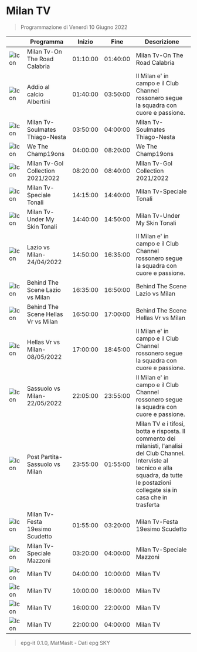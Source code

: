 # Milan TV
> Programmazione di Venerdì 10 Giugno 2022

||Programma|Inizio|Fine|Descrizione|
|---|---|---|---|---|
|![Icon](https://guidatv.sky.it/uuid/sportcalcio_cover_gc2KOQiZI.png)|Milan Tv-On The Road Calabria|01:10:00|01:40:00|Milan Tv-On The Road Calabria
|![Icon](https://guidatv.sky.it/uuid/sportcalcio_cover_gc2KOQiZI.png)|Addio al calcio Albertini|01:40:00|03:50:00|Il Milan e&#039; in campo e il Club Channel rossonero segue la squadra con cuore e passione.
|![Icon](https://guidatv.sky.it/uuid/sportcalcio_cover_gc2KOQiZI.png)|Milan Tv-Soulmates Thiago-Nesta|03:50:00|04:00:00|Milan Tv-Soulmates Thiago-Nesta
|![Icon](https://guidatv.sky.it/uuid/sportcalcio_cover_gc2KOQiZI.png)|We The Champ19ons|04:00:00|08:20:00|We The Champ19ons
|![Icon](https://guidatv.sky.it/uuid/sportcalcio_cover_gc2KOQiZI.png)|Milan Tv-Gol Collection 2021/2022|08:20:00|08:40:00|Milan Tv-Gol Collection 2021/2022
|![Icon](https://guidatv.sky.it/uuid/sportcalcio_cover_gc2KOQiZI.png)|Milan Tv-Speciale Tonali|14:15:00|14:40:00|Milan Tv-Speciale Tonali
|![Icon](https://guidatv.sky.it/uuid/sportcalcio_cover_gc2KOQiZI.png)|Milan Tv-Under My Skin Tonali|14:40:00|14:50:00|Milan Tv-Under My Skin Tonali
|![Icon](https://guidatv.sky.it/uuid/sportcalcio_cover_gc2KOQiZI.png)|Lazio vs Milan-24/04/2022|14:50:00|16:35:00|Il Milan e&#039; in campo e il Club Channel rossonero segue la squadra con cuore e passione.
|![Icon](https://guidatv.sky.it/uuid/sportcalcio_cover_gc2KOQiZI.png)|Behind The Scene Lazio vs Milan|16:35:00|16:50:00|Behind The Scene Lazio vs Milan
|![Icon](https://guidatv.sky.it/uuid/sportcalcio_cover_gc2KOQiZI.png)|Behind The Scene Hellas Vr vs Milan|16:50:00|17:00:00|Behind The Scene Hellas Vr vs Milan
|![Icon](https://guidatv.sky.it/uuid/sportcalcio_cover_gc2KOQiZI.png)|Hellas Vr vs Milan-08/05/2022|17:00:00|18:45:00|Il Milan e&#039; in campo e il Club Channel rossonero segue la squadra con cuore e passione.
|![Icon](https://guidatv.sky.it/uuid/sportcalcio_cover_gc2KOQiZI.png)|Sassuolo vs Milan-22/05/2022|22:05:00|23:55:00|Il Milan e&#039; in campo e il Club Channel rossonero segue la squadra con cuore e passione.
|![Icon](https://guidatv.sky.it/uuid/sportcalcio_cover_gc2KOQiZI.png)|Post Partita-Sassuolo vs Milan|23:55:00|01:55:00|Milan TV e i tifosi, botta e risposta. Il commento dei milanisti, l&#039;analisi del Club Channel. Interviste al tecnico e alla squadra, da tutte le postazioni collegate sia in casa che in trasferta
|![Icon](https://guidatv.sky.it/uuid/sportcalcio_cover_gc2KOQiZI.png)|Milan Tv-Festa 19esimo Scudetto|01:55:00|03:20:00|Milan Tv-Festa 19esimo Scudetto
|![Icon](https://guidatv.sky.it/uuid/sportcalcio_cover_gc2KOQiZI.png)|Milan Tv-Speciale Mazzoni|03:20:00|04:00:00|Milan Tv-Speciale Mazzoni
|![Icon](https://guidatv.sky.it/uuid/sportcalcio_cover_gc2KOQiZI.png)|Milan TV|04:00:00|10:00:00|Milan TV
|![Icon](https://guidatv.sky.it/uuid/sportcalcio_cover_gc2KOQiZI.png)|Milan TV|10:00:00|16:00:00|Milan TV
|![Icon](https://guidatv.sky.it/uuid/sportcalcio_cover_gc2KOQiZI.png)|Milan TV|16:00:00|22:00:00|Milan TV
|![Icon](https://guidatv.sky.it/uuid/sportcalcio_cover_gc2KOQiZI.png)|Milan TV|22:00:00|04:00:00|Milan TV



 > epg-it 0.1.0, MatMasIt - Dati epg SKY